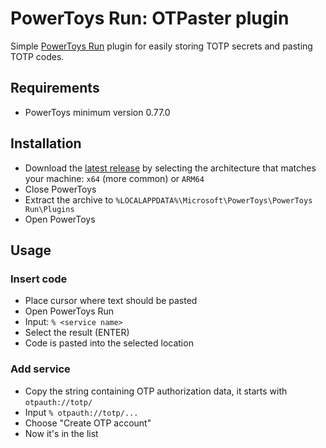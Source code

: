 # PowerToys Run: OTPaster plugin

Simple [PowerToys Run](https://learn.microsoft.com/windows/powertoys/run) plugin for easily storing TOTP secrets and pasting TOTP codes.

## Requirements

- PowerToys minimum version 0.77.0

## Installation

- Download the [latest release](https://github.com/SuhEugene/PowerToys-Run-OTPaster/releases/) by selecting the architecture that matches your machine: `x64` (more common) or `ARM64`
- Close PowerToys
- Extract the archive to `%LOCALAPPDATA%\Microsoft\PowerToys\PowerToys Run\Plugins`
- Open PowerToys

## Usage

### Insert code
- Place cursor where text should be pasted 
- Open PowerToys Run
- Input: `% <service name>`
- Select the result (ENTER)
- Code is pasted into the selected location

### Add service
- Copy the string containing OTP authorization data, it starts with `otpauth://totp/`
- Input `% otpauth://totp/...`
- Choose "Create OTP account"
- Now it's in the list
